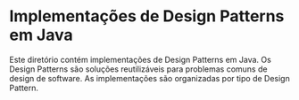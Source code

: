 # Implementações de Design Patterns em Java

Este diretório contém implementações de Design Patterns em Java. Os Design Patterns são soluções reutilizáveis para problemas comuns de design de software. As implementações são organizadas por tipo de Design Pattern.
